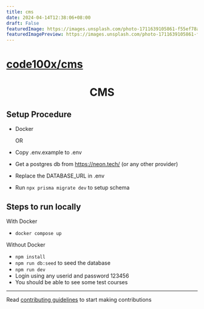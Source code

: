 ```yaml
---
title: cms
date: 2024-04-14T12:38:06+08:00
draft: False
featuredImage: https://images.unsplash.com/photo-1711639105861-f55ef78adc51?ixid=M3w0NjAwMjJ8MHwxfHJhbmRvbXx8fHx8fHx8fDE3MTMwNjk0MzJ8&ixlib=rb-4.0.3
featuredImagePreview: https://images.unsplash.com/photo-1711639105861-f55ef78adc51?ixid=M3w0NjAwMjJ8MHwxfHJhbmRvbXx8fHx8fHx8fDE3MTMwNjk0MzJ8&ixlib=rb-4.0.3
---
```


# [code100x/cms](https://github.com/code100x/cms)

<h1 align='center'>CMS</h1>

## Setup Procedure

* Docker

    OR

* Copy .env.example to .env
* Get a postgres db from https://neon.tech/ (or any other provider)
* Replace the DATABASE_URL in .env
* Run ```npx prisma migrate dev``` to setup schema
## Steps to run locally
With Docker

* ```docker compose up```

Without Docker
* ```npm install```
* ```npm run db:seed``` to seed the database
* ```npm run dev```
* Login using any userid and password 123456
* You should be able to see some test courses

---

Read [contributing guidelines](./CONTRIBUTING.md) to start making contributions
